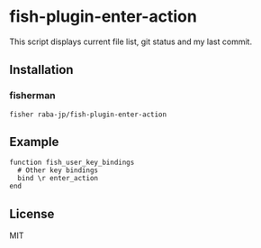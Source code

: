 # fish-plugin-enter-action

This script displays current file list, git status and my last commit.

## Installation
### fisherman
```
fisher raba-jp/fish-plugin-enter-action
```

## Example
```
function fish_user_key_bindings
  # Other key bindings
  bind \r enter_action
end
```

## License
MIT
